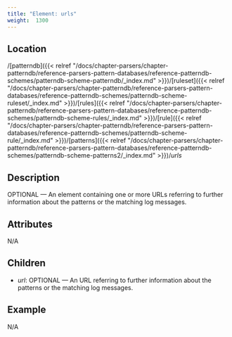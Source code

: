 ```yaml
---
title: "Element: urls"
weight:  1300
---
```

<!-- DISCLAIMER: This file is based on the syslog-ng Open Source Edition documentation https://github.com/balabit/syslog-ng-ose-guides/commit/2f4a52ee61d1ea9ad27cb4f3168b95408fddfdf2 and is used under the terms of The syslog-ng Open Source Edition Documentation License. The file has been modified by Axoflow. -->


## Location

/[patterndb]({{< relref "/docs/chapter-parsers/chapter-patterndb/reference-parsers-pattern-databases/reference-patterndb-schemes/patterndb-scheme-patterndb/_index.md" >}})/[ruleset]({{< relref "/docs/chapter-parsers/chapter-patterndb/reference-parsers-pattern-databases/reference-patterndb-schemes/patterndb-scheme-ruleset/_index.md" >}})/[rules]({{< relref "/docs/chapter-parsers/chapter-patterndb/reference-parsers-pattern-databases/reference-patterndb-schemes/patterndb-scheme-rules/_index.md" >}})/[rule]({{< relref "/docs/chapter-parsers/chapter-patterndb/reference-parsers-pattern-databases/reference-patterndb-schemes/patterndb-scheme-rule/_index.md" >}})/[patterns]({{< relref "/docs/chapter-parsers/chapter-patterndb/reference-parsers-pattern-databases/reference-patterndb-schemes/patterndb-scheme-patterns2/_index.md" >}})/*urls*



## Description

OPTIONAL — An element containing one or more URLs referring to further information about the patterns or the matching log messages.



## Attributes

N/A



## Children

  - *url*: OPTIONAL — An URL referring to further information about the patterns or the matching log messages.


## Example

N/A


